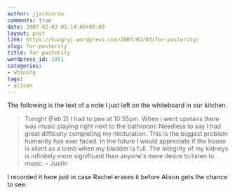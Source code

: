 ```yaml
---
author: jjackunrau
comments: true
date: 2007-02-03 05:14:00+00:00
layout: post
link: https://hungryj.wordpress.com/2007/02/03/for-posterity/
slug: for-posterity
title: for posterity
wordpress_id: 1051
categories:
- whining
tags:
- alison
---
```


The following is the text of a note I just left on the whiteboard in our kitchen.

<blockquote>Tonight (Feb 2) I had to pee at 10:55pm.  When i went upstairs there was music playing right next to the bathroom!  Needless to say I had great difficulty completing my micturation.  This is the biggest problem humanity has ever faced.  In the future I would appreciate if the house is silent as a tomb when my bladder is full.  The integrity of my kidneys is infinitely more significant than anyone's mere desire to listen to music.  
- Justin</blockquote>

I recorded it here just in case Rachel erases it before Alison gets the chance to see.
